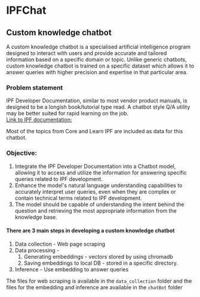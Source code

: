 # IPFChat
## Custom knowledge chatbot
A custom knowledge chatbot is a specialised artificial intelligence program designed to interact with users and provide accurate and tailored information based on a specific domain or topic.
Unlike generic chatbots, custom knowledge chatbot is trained on a specific dataset which allows it to answer queries with higher precision and expertise in that particular area.

### Problem statement
IPF Developer Documentation, similar to most vendor product manuals, is designed to be a longish book/tutorial type read. A chatbot style Q/A utility may be better suited for rapid learning on the job.<br>
[Link to IPF documentation:](https://docs.ipfdev.co.uk/home/RELEASE-IPF-2023.1.0/home.html)

Most of the topics from Core and Learn IPF are included as data for this chatbot.

### Objective:
1) Integrate the IPF Developer Documentation into a Chatbot model, allowing it to access and utilize the information for answering specific queries related to IPF development.
2) Enhance the model's natural language understanding capabilities to accurately interpret user queries, even when they are complex or contain technical terms related to IPF development.
3) The model should be capable of understanding the intent behind the question and retrieving the most appropriate information from the knowledge base.


#### There are 3 main steps in developing a custom knowledge chatbot

1) Data collection - Web page scraping
2) Data processing -
     1) Generating embeddings - vectors stored by using chromadb 
     2) Saving embeddings to local DB - stored in a specific directory.
3) Inference - Use embedding to answer queries

The files for web scraping is available in the ```data_collection``` folder and the files for the embedding and inference are available in the ```chatBot``` folder






